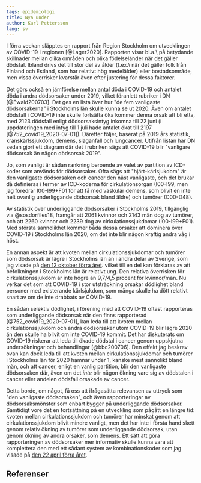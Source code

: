```yaml
---
tags: epidemiologi
title: Nya under
author: Karl Pettersson
lang: sv
---
```


I förra veckan släpptes en rapport från Region Stockholm om
utvecklingen av COVID-19 i regionen [@Lager2020]. Rapporten visar
bl.a.\ på betydande skillnader mellan olika områden och olika
födelseländer när det gäller dödstal. Ibland drivs det till stor
del av ålder (t.ex.\ när det gäller folk från Finland och Estland,
som har relativt hög medelålder) eller bostadsområde, men vissa
överrisker kvarstår även efter justering för dessa faktorer.

Det görs också en jämförelse mellan antal döda i COVID-19 och
antalet döda i andra dödsorsaker under 2019, vilket föranlett rubriker
i DN [@Ewald200703]. Det ges en lista över hur "de fem vanligaste
dödsorsakerna" i Stockholms län skulle kunna se ut 2020. Även
om antalet dödsfall i COVID-19 inte skulle fortsätta öka kommer
denna orsak att bli etta, med 2123 dödsfall enligt dödsorsaksintyg
inkomna till 22 juni (i uppdateringen med intyg till 1 juli hade antalet
ökat till 2197 [@752_covid19_2020-07-01]). Därefter följer, baserat
på 2019 års statistik, kranskärlssjukdom, demens, slaganfall och
lungcancer. Utifrån listan har DN sedan gjort ett diagram där det
i rubriken sägs att COVID-19 blir "vanligare dödsorsak än någon
dödsorsak 2019".

Jo, som vanligt är sådan rankning beroende av valet av partition av
ICD-koder som används för dödsorsaker. Ofta sägs att "hjärt-kärlsjukdom"
är den vanligaste dödsorsaken och cancer den näst vanligaste, och
det brukar då definieras i termer av ICD-koderna för cirkulationsorgan
(I00-I99, men jag föredrar I00-I99+F01 för att få med vaskulär demens,
som blivit en inte helt ovanlig underliggande dödsorsak bland äldre) och
tumörer (C00-D48).

Av statistik över underliggande dödsorsaker i Stockholms 2019,
tillgänglig via @sosdorfiles18, framgår att 2061 kvinnor och 2143 män 
dog av tumörer, och att 2260 kvinnor och 2239 dog av cirkulationssjukdomar
(I00-I99+F01). Med största sannolikhet kommer båda dessa orsaker att
dominera över COVID-19 i Stockholms län 2020, om det inte blir någon
kraftig andra våg i höst.

En annan aspekt är att kvoten mellan cirkulationssjukdomar och tumörer
som dödsorsak är lägre i Stockholms län än i andra delar av Sverige,
som jag visade på [den 12 oktober förra året](2019-10-12-tomma.html).
vilket till en del kan förklaras av att befolkningen i Stockholms län
är relativt ung. Den relativa överrisken för cirkulationssjukdom är
inte högre än 9,7/4,5 procent för kvinnor/män. Nu verkar det som
att COVID-19 i stor utsträckning orsakar dödlighet bland personer med
existerande kärlsjukdom, som många skulle ha dött relativt snart av
om de inte drabbats av COVID-19.

En sådan selektiv dödlighet, i förening med att COVID-19
oftast rapporteras som underliggande dödsorsak när den finns
rapporterad [@752_covid19_2020-07-01], kan leda till att kvoten mellan
cirkulationssjukdom och andra dödsorsaker utom COVID-19 blir lägre 2020
än den skulle ha blivit om inte COVID-19 kommit. Det har diskuterats om
COVID-19 riskerar att leda till ökade dödstal i cancer genom uppskjutna
undersökningar och behandlingar [@bbc200706]. Den effekt jag beskrev ovan
kan dock leda till att kvoten mellan cirkulationssjukdomar och tumörer
i Stockholms län för 2020 hamnar under 1, kanske mest sannolikt bland
män, och att cancer, enligt en vanlig partition, blir den vanligaste
dödsorsaken där, även om det *inte* blir någon ökning vare sig av
dödstalen i cancer eller andelen dödsfall orsakade av cancer.

Detta borde, om något, få oss att ifrågasätta relevansen av
uttryck som "den vanligaste dödsorsaken", och även rapporteringar
av dödsorsaksmönster som enbart bygger på underliggande
dödsorsaker. Samtidigt vore det en fortsättning på en utveckling som
pågått en längre tid: kvoten mellan cirkulationssjukdom och tumörer
har minskat genom att cirkulationssjukdom blivit mindre vanligt, men
det har inte i första hand skett genom relativ ökning av tumörer
som underliggande dödsorsak, utan genom ökning av andra orsaker,
som demens. Ett sätt att göra rapporteringen av dödsorsaker mer
informativ skulle kunna vara att komplettera den med ett sådant
system av kombinationskoder som jag visade på [den 22 april förra
året](2019-04-22-unik.html).

## Referenser

